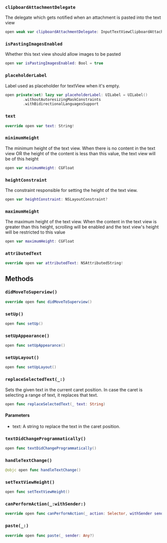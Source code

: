 
### `clipboardAttachmentDelegate`

The delegate which gets notified when an attachment is pasted into the text view

``` swift
open weak var clipboardAttachmentDelegate: InputTextViewClipboardAttachmentDelegate?
```

### `isPastingImagesEnabled`

Whether this text view should allow images to be pasted

``` swift
open var isPastingImagesEnabled: Bool = true
```

### `placeholderLabel`

Label used as placeholder for textView when it's empty.

``` swift
open private(set) lazy var placeholderLabel: UILabel = UILabel()
        .withoutAutoresizingMaskConstraints
        .withBidirectionalLanguagesSupport
```

### `text`

``` swift
override open var text: String! 
```

### `minimumHeight`

The minimum height of the text view.
When there is no content in the text view OR the height of the content is less than this value,
the text view will be of this height

``` swift
open var minimumHeight: CGFloat 
```

### `heightConstraint`

The constraint responsible for setting the height of the text view.

``` swift
open var heightConstraint: NSLayoutConstraint?
```

### `maximumHeight`

The maximum height of the text view.
When the content in the text view is greater than this height, scrolling will be enabled and the text view's height will be restricted to this value

``` swift
open var maximumHeight: CGFloat 
```

### `attributedText`

``` swift
override open var attributedText: NSAttributedString! 
```

## Methods

### `didMoveToSuperview()`

``` swift
override open func didMoveToSuperview() 
```

### `setUp()`

``` swift
open func setUp() 
```

### `setUpAppearance()`

``` swift
open func setUpAppearance() 
```

### `setUpLayout()`

``` swift
open func setUpLayout() 
```

### `replaceSelectedText(_:)`

Sets the given text in the current caret position.
In case the caret is selecting a range of text, it replaces that text.

``` swift
open func replaceSelectedText(_ text: String) 
```

#### Parameters

  - text: A string to replace the text in the caret position.

### `textDidChangeProgrammatically()`

``` swift
open func textDidChangeProgrammatically() 
```

### `handleTextChange()`

``` swift
@objc open func handleTextChange() 
```

### `setTextViewHeight()`

``` swift
open func setTextViewHeight() 
```

### `canPerformAction(_:withSender:)`

``` swift
override open func canPerformAction(_ action: Selector, withSender sender: Any?) -> Bool 
```

### `paste(_:)`

``` swift
override open func paste(_ sender: Any?) 
